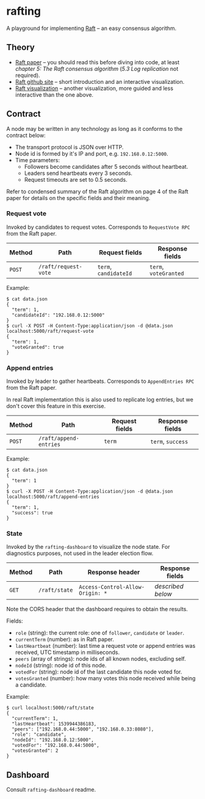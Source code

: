# rafting

A playground for implementing [Raft](https://raft.github.io/) – an easy consensus algorithm.

## Theory

* [Raft paper](https://raft.github.io/raft.pdf) – you should read this before diving into code, at
least *chapter 5: The Raft consensus algorithm* (*5.3 Log replication* not required).
* [Raft github site](https://raft.github.io/) – short introduction and an interactive visualization.
* [Raft visualization](http://thesecretlivesofdata.com/raft/) – another visualization,
more guided and less interactive than the one above.

## Contract

A node may be written in any technology as long as it conforms to the contract below:

* The transport protocol is JSON over HTTP.
* Node id is formed by it's IP and port, e.g. `192.168.0.12:5000`.
* Time parameters:
    * Followers become candidates after 5 seconds without heartbeat.
    * Leaders send heartbeats every 3 seconds.
    * Request timeouts are set to 0.5 seconds.

Refer to condensed summary of the Raft algorithm on page 4 of the Raft paper for details on the specific fields and their meaning.

### Request vote

Invoked by candidates to request votes. Corresponds to `RequestVote RPC` from the Raft paper.

Method | Path | Request fields | Response fields
---|---|---|---
`POST` | `/raft/request-vote` | `term`, `candidateId` | `term`, `voteGranted`

Example:
```
$ cat data.json
{
  "term": 1, 
  "candidateId": "192.168.0.12:5000"
}
$ curl -X POST -H Content-Type:application/json -d @data.json localhost:5000/raft/request-vote
{
  "term": 1,
  "voteGranted": true
}
```

### Append entries

Invoked by leader to gather heartbeats. Corresponds to `AppendEntries RPC` from the Raft paper.

In real Raft implementation this is also used to replicate log entries, but we don't cover this feature in this exercise.

Method | Path | Request fields | Response fields
---|---|---|---
`POST` | `/raft/append-entries` | `term` | `term`, `success`

Example:
```
$ cat data.json
{
  "term": 1
}
$ curl -X POST -H Content-Type:application/json -d @data.json localhost:5000/raft/append-entries
{
  "term": 1,
  "success": true
}
```

### State

Invoked by the `rafting-dashboard` to visualize the node state. For diagnostics purposes, not used in the leader election flow.

Method | Path | Response header | Response fields
---|---|---|---
`GET` | `/raft/state` | `Access-Control-Allow-Origin: *` | *described below*

Note the CORS header that the dashboard requires to obtain the results.

Fields:
* `role` (string): the current role: one of `follower`, `candidate` or `leader`.
* `currentTerm` (number): as in Raft paper.
* `lastHeartbeat` (number): last time a request vote or append entries was received, UTC timestamp in milliseconds.
* `peers` (array of strings): node ids of all known nodes, excluding self.
* `nodeId` (string): node id of this node. 
* `votedFor` (string): node id of the last candidate this node voted for.
* `votesGranted` (number): how many votes this node received while being a candidate.

Example:
```
$ curl localhost:5000/raft/state
{
  "currentTerm": 1,
  "lastHeartbeat": 1539944386183,
  "peers": ["192.168.0.44:5000", "192.168.0.33:8080"],
  "role": "candidate",
  "nodeId": "192.168.0.12:5000",
  "votedFor": "192.168.0.44:5000",
  "votesGranted": 2
}
```

## Dashboard

Consult `rafting-dashboard` readme.

